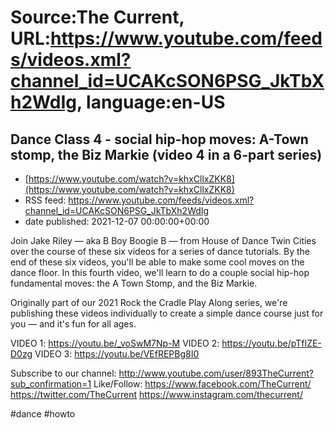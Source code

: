 # Source:The Current, URL:https://www.youtube.com/feeds/videos.xml?channel_id=UCAKcSON6PSG_JkTbXh2WdIg, language:en-US

## Dance Class 4 - social hip-hop moves: A-Town stomp, the Biz Markie (video 4 in a 6-part series)
 - [https://www.youtube.com/watch?v=khxCllxZKK8](https://www.youtube.com/watch?v=khxCllxZKK8)
 - RSS feed: https://www.youtube.com/feeds/videos.xml?channel_id=UCAKcSON6PSG_JkTbXh2WdIg
 - date published: 2021-12-07 00:00:00+00:00

Join Jake Riley — aka B Boy Boogie B — from House of Dance Twin Cities over the course of these six videos for a series of dance tutorials. By the end of these six videos, you'll be able to make some cool moves on the dance floor. In this fourth video, we'll learn to do a couple social hip-hop fundamental moves: the A Town Stomp, and the Biz Markie.

Originally part of our 2021 Rock the Cradle Play Along series, we're publishing these videos individually to create a simple dance course just for you — and it's fun for all ages.

VIDEO 1: https://youtu.be/_voSwM7Np-M 
VIDEO 2: https://youtu.be/pTfIZE-D0zg
VIDEO 3: https://youtu.be/VEfREPBg8I0

Subscribe to our channel:
http://www.youtube.com/user/893TheCurrent?sub_confirmation=1
Like/Follow:
https://www.facebook.com/TheCurrent/
https://twitter.com/TheCurrent
https://www.instagram.com/thecurrent/

#dance #howto

